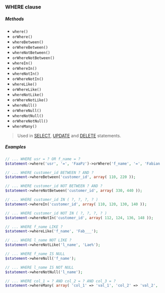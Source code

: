 ### WHERE clause

##### Methods

+ `where()`
+ `orWhere()`
+ `whereBetween()`
+ `orWhereBetween()`
+ `whereNotBetween()`
+ `orWhereNotBetween()`
+ `whereIn()`
+ `orWhereIn()`
+ `whereNotIn()`
+ `orWhereNotIn()`
+ `whereLike()`
+ `orWhereLike()`
+ `whereNotLike()`
+ `orWhereNotLike()`
+ `whereNull()`
+ `orWhereNull()`
+ `whereNotNull()`
+ `orWhereNotNull()`
+ `whereMany()`

> Used in [SELECT](https://github.com/FaaPz/Slim-PDO/blob/master/docs/Statement/SELECT.md), [UPDATE](https://github.com/FaaPz/Slim-PDO/blob/master/docs/Statement/UPDATE.md) and [DELETE](https://github.com/FaaPz/Slim-PDO/blob/master/docs/Statement/DELETE.md) statements.

##### Examples

```php
// ... WHERE usr = ? OR f_name = ?
$statement->where('usr', '=', 'FaaPz')->orWhere('f_name', '=', 'Fabian');

// ... WHERE customer_id BETWEEN ? AND ?
$statement->whereBetween('customer_id', array( 110, 220 ));

// ... WHERE customer_id NOT BETWEEN ? AND ?
$statement->whereNotBetween('customer_id', array( 330, 440 ));

// ... WHERE customer_id IN ( ?, ?, ?, ? )
$statement->whereIn('customer_id', array( 110, 120, 130, 140 ));

// ... WHERE customer_id NOT IN ( ?, ?, ?, ? )
$statement->whereNotIn('customer_id', array( 112, 124, 136, 148 ));

// ... WHERE f_name LIKE ?
$statement->whereLike('f_name', 'Fab___');

// ... WHERE l_name NOT LIKE ?
$statement->whereNotLike('l_name', 'Lae%');

// ... WHERE f_name IS NULL
$statement->whereNull('f_name');

// ... WHERE l_name IS NOT NULL
$statement->whereNotNull('l_name');

// ... WHERE col_1 = ? AND col_2 = ? AND col_3 = ?
$statement->whereMany( array( 'col_1' => 'val_1', 'col_2' => 'val_2', 'col_3' => 'val_3' ), '=' );
```
